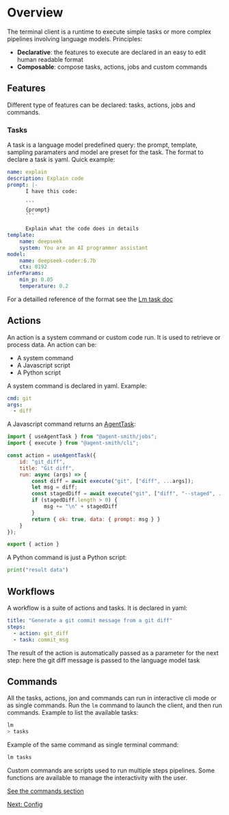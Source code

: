 # Overview

The terminal client is a runtime to execute simple tasks or more complex pipelines
involving language models. Principles:

- **Declarative**: the features to execute are declared in an easy to edit human readable format
- **Composable**: compose tasks, actions, jobs and custom commands

## Features

Different type of features can be declared: tasks, actions, jobs and commands.

### Tasks

A task is a language model predefined query: the prompt, template, sampling paramaters and model
are preset for the task. The format to declare a task is yaml. Quick example:

```yaml
name: explain
description: Explain code
prompt: |-
      I have this code:

      ```
      {prompt}
      ```

      Explain what the code does in details
template: 
    name: deepseek
    system: You are an AI programmer assistant
model:
    name: deepseek-coder:6.7b
    ctx: 8192
inferParams:
    min_p: 0.05
    temperature: 0.2
```

For a detailled reference of the format see the <a href="javascript:openLink('/libraries/lm_task')">Lm task doc</a>

## Actions

An action is a system command or custom code run. It is used to retrieve or process data. An action can be:

- A system command
- A Javascript script
- A Python script

A system command is declared in yaml. Example:

```yaml
cmd: git
args:
  - diff
```

A Javascript command returns an <a href="javascript:openLink('/libraries/jobs/create_a_job')">AgentTask</a>:

```js
import { useAgentTask } from "@agent-smith/jobs";
import { execute } from "@agent-smith/cli";

const action = useAgentTask({
    id: "git_diff",
    title: "Git diff",
    run: async (args) => {
        const diff = await execute("git", ["diff", ...args]);
        let msg = diff;
        const stagedDiff = await execute("git", ["diff", "--staged", ...args]);
        if (stagedDiff.length > 0) {
            msg += "\n" + stagedDiff
        }
        return { ok: true, data: { prompt: msg } }
    }
});

export { action }
```

A Python command is just a Python script:

```python
print("result data")
```

## Workflows

A workflow is a suite of actions and tasks. It is declared in yaml:

```yaml
title: "Generate a git commit message from a git diff"
steps:
  - action: git_diff
  - task: commit_msg
```

The result of the action is automatically passed as a parameter
for the next step: here the git diff message is passed to the language model task

## Commands

All the tasks, actions, jon and commands can run in interactive cli mode or as single commands. 
Run the `lm` command to launch the client, and then run commands. Example to list the available
tasks:

```bash
lm
> tasks
```

Example of the same command as single terminal command:

```bash
lm tasks
```

Custom commands are scripts used to run multiple steps pipelines. Some
functions are available to manage the interactivity with the user.

<a href="javascript:openLink('/terminal_client/commands')">See the commands section</a>

<a href="javascript:openLink('/terminal_client/config')">Next: Config</a>
